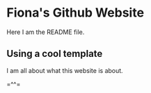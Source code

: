 # Fiona's Github Website

Here I am the README file.


## Using a cool template

I am all about what this website is about. 

=^^=


